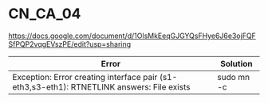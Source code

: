 # CN_CA_04

https://docs.google.com/document/d/1OlsMkEeqGJGYQsFHye6J6e3ojFQFSfPQP2vqgEVszPE/edit?usp=sharing


| Error | Solution |
| ------ | ------ |
| Exception: Error creating interface pair (s1-eth3,s3-eth1): RTNETLINK answers: File exists | sudo mn -c |